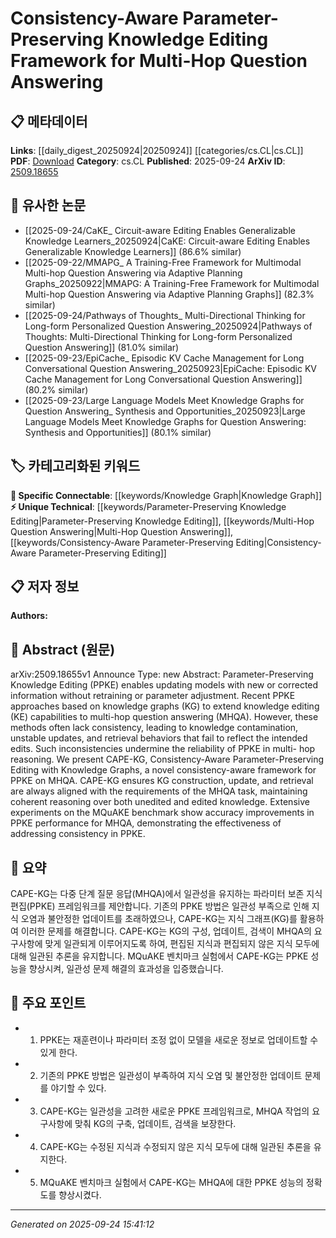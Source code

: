 <!-- KEYWORD_LINKING_METADATA:
{
  "processed_timestamp": "2025-09-24T15:41:12.570771",
  "vocabulary_version": "1.0",
  "selected_keywords": [
    "Parameter-Preserving Knowledge Editing",
    "Knowledge Graph",
    "Multi-Hop Question Answering",
    "Consistency-Aware Parameter-Preserving Editing"
  ],
  "rejected_keywords": [],
  "similarity_scores": {
    "Parameter-Preserving Knowledge Editing": 0.78,
    "Knowledge Graph": 0.82,
    "Multi-Hop Question Answering": 0.79,
    "Consistency-Aware Parameter-Preserving Editing": 0.81
  },
  "extraction_method": "AI_prompt_based",
  "budget_applied": true,
  "candidates_json": {
    "candidates": [
      {
        "surface": "Parameter-Preserving Knowledge Editing",
        "canonical": "Parameter-Preserving Knowledge Editing",
        "aliases": [
          "PPKE"
        ],
        "category": "unique_technical",
        "rationale": "This concept is central to the paper and represents a novel approach to updating models without retraining.",
        "novelty_score": 0.75,
        "connectivity_score": 0.65,
        "specificity_score": 0.85,
        "link_intent_score": 0.78
      },
      {
        "surface": "Knowledge Graphs",
        "canonical": "Knowledge Graph",
        "aliases": [
          "KG"
        ],
        "category": "specific_connectable",
        "rationale": "Knowledge Graphs are crucial for the framework described, enabling structured knowledge representation and retrieval.",
        "novelty_score": 0.45,
        "connectivity_score": 0.88,
        "specificity_score": 0.8,
        "link_intent_score": 0.82
      },
      {
        "surface": "Multi-Hop Question Answering",
        "canonical": "Multi-Hop Question Answering",
        "aliases": [
          "MHQA"
        ],
        "category": "unique_technical",
        "rationale": "The paper focuses on improving consistency in multi-hop reasoning tasks, making this a key concept.",
        "novelty_score": 0.7,
        "connectivity_score": 0.72,
        "specificity_score": 0.83,
        "link_intent_score": 0.79
      },
      {
        "surface": "Consistency-Aware Parameter-Preserving Editing",
        "canonical": "Consistency-Aware Parameter-Preserving Editing",
        "aliases": [
          "CAPE-KG"
        ],
        "category": "unique_technical",
        "rationale": "This is the proposed framework in the paper, emphasizing the novel aspect of consistency in knowledge editing.",
        "novelty_score": 0.8,
        "connectivity_score": 0.68,
        "specificity_score": 0.87,
        "link_intent_score": 0.81
      }
    ],
    "ban_list_suggestions": [
      "method",
      "experiment",
      "performance"
    ]
  },
  "decisions": [
    {
      "candidate_surface": "Parameter-Preserving Knowledge Editing",
      "resolved_canonical": "Parameter-Preserving Knowledge Editing",
      "decision": "linked",
      "scores": {
        "novelty": 0.75,
        "connectivity": 0.65,
        "specificity": 0.85,
        "link_intent": 0.78
      }
    },
    {
      "candidate_surface": "Knowledge Graphs",
      "resolved_canonical": "Knowledge Graph",
      "decision": "linked",
      "scores": {
        "novelty": 0.45,
        "connectivity": 0.88,
        "specificity": 0.8,
        "link_intent": 0.82
      }
    },
    {
      "candidate_surface": "Multi-Hop Question Answering",
      "resolved_canonical": "Multi-Hop Question Answering",
      "decision": "linked",
      "scores": {
        "novelty": 0.7,
        "connectivity": 0.72,
        "specificity": 0.83,
        "link_intent": 0.79
      }
    },
    {
      "candidate_surface": "Consistency-Aware Parameter-Preserving Editing",
      "resolved_canonical": "Consistency-Aware Parameter-Preserving Editing",
      "decision": "linked",
      "scores": {
        "novelty": 0.8,
        "connectivity": 0.68,
        "specificity": 0.87,
        "link_intent": 0.81
      }
    }
  ]
}
-->

# Consistency-Aware Parameter-Preserving Knowledge Editing Framework for Multi-Hop Question Answering

## 📋 메타데이터

**Links**: [[daily_digest_20250924|20250924]] [[categories/cs.CL|cs.CL]]
**PDF**: [Download](https://arxiv.org/pdf/2509.18655.pdf)
**Category**: cs.CL
**Published**: 2025-09-24
**ArXiv ID**: [2509.18655](https://arxiv.org/abs/2509.18655)

## 🔗 유사한 논문
- [[2025-09-24/CaKE_ Circuit-aware Editing Enables Generalizable Knowledge Learners_20250924|CaKE: Circuit-aware Editing Enables Generalizable Knowledge Learners]] (86.6% similar)
- [[2025-09-22/MMAPG_ A Training-Free Framework for Multimodal Multi-hop Question Answering via Adaptive Planning Graphs_20250922|MMAPG: A Training-Free Framework for Multimodal Multi-hop Question Answering via Adaptive Planning Graphs]] (82.3% similar)
- [[2025-09-24/Pathways of Thoughts_ Multi-Directional Thinking for Long-form Personalized Question Answering_20250924|Pathways of Thoughts: Multi-Directional Thinking for Long-form Personalized Question Answering]] (81.0% similar)
- [[2025-09-23/EpiCache_ Episodic KV Cache Management for Long Conversational Question Answering_20250923|EpiCache: Episodic KV Cache Management for Long Conversational Question Answering]] (80.2% similar)
- [[2025-09-23/Large Language Models Meet Knowledge Graphs for Question Answering_ Synthesis and Opportunities_20250923|Large Language Models Meet Knowledge Graphs for Question Answering: Synthesis and Opportunities]] (80.1% similar)

## 🏷️ 카테고리화된 키워드
**🔗 Specific Connectable**: [[keywords/Knowledge Graph|Knowledge Graph]]
**⚡ Unique Technical**: [[keywords/Parameter-Preserving Knowledge Editing|Parameter-Preserving Knowledge Editing]], [[keywords/Multi-Hop Question Answering|Multi-Hop Question Answering]], [[keywords/Consistency-Aware Parameter-Preserving Editing|Consistency-Aware Parameter-Preserving Editing]]

## 📋 저자 정보

**Authors:** 

## 📄 Abstract (원문)

arXiv:2509.18655v1 Announce Type: new 
Abstract: Parameter-Preserving Knowledge Editing (PPKE) enables updating models with new or corrected information without retraining or parameter adjustment. Recent PPKE approaches based on knowledge graphs (KG) to extend knowledge editing (KE) capabilities to multi-hop question answering (MHQA). However, these methods often lack consistency, leading to knowledge contamination, unstable updates, and retrieval behaviors that fail to reflect the intended edits. Such inconsistencies undermine the reliability of PPKE in multi- hop reasoning. We present CAPE-KG, Consistency-Aware Parameter-Preserving Editing with Knowledge Graphs, a novel consistency-aware framework for PPKE on MHQA. CAPE-KG ensures KG construction, update, and retrieval are always aligned with the requirements of the MHQA task, maintaining coherent reasoning over both unedited and edited knowledge. Extensive experiments on the MQuAKE benchmark show accuracy improvements in PPKE performance for MHQA, demonstrating the effectiveness of addressing consistency in PPKE.

## 📝 요약

CAPE-KG는 다중 단계 질문 응답(MHQA)에서 일관성을 유지하는 파라미터 보존 지식 편집(PPKE) 프레임워크를 제안합니다. 기존의 PPKE 방법은 일관성 부족으로 인해 지식 오염과 불안정한 업데이트를 초래하였으나, CAPE-KG는 지식 그래프(KG)를 활용하여 이러한 문제를 해결합니다. CAPE-KG는 KG의 구성, 업데이트, 검색이 MHQA의 요구사항에 맞게 일관되게 이루어지도록 하여, 편집된 지식과 편집되지 않은 지식 모두에 대해 일관된 추론을 유지합니다. MQuAKE 벤치마크 실험에서 CAPE-KG는 PPKE 성능을 향상시켜, 일관성 문제 해결의 효과성을 입증했습니다.

## 🎯 주요 포인트

- 1. PPKE는 재훈련이나 파라미터 조정 없이 모델을 새로운 정보로 업데이트할 수 있게 한다.
- 2. 기존의 PPKE 방법은 일관성이 부족하여 지식 오염 및 불안정한 업데이트 문제를 야기할 수 있다.
- 3. CAPE-KG는 일관성을 고려한 새로운 PPKE 프레임워크로, MHQA 작업의 요구사항에 맞춰 KG의 구축, 업데이트, 검색을 보장한다.
- 4. CAPE-KG는 수정된 지식과 수정되지 않은 지식 모두에 대해 일관된 추론을 유지한다.
- 5. MQuAKE 벤치마크 실험에서 CAPE-KG는 MHQA에 대한 PPKE 성능의 정확도를 향상시켰다.


---

*Generated on 2025-09-24 15:41:12*